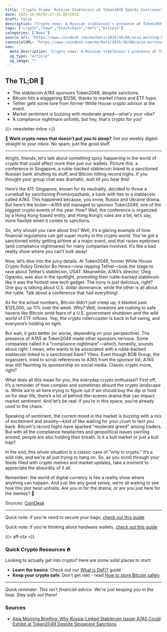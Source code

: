 ```yaml
---
title: "Crypto Drama: Russian Stablecoin at Token2049 Sparks Controversy"
date: 2025-10-06T07:27:15.887293Z
draft: false
description: "Crypto news: A Russian stablecoin's presence at Token2049 raises eyebrows amid sanctions. What's the buzz around Bitcoin and DeFi?"
tags: ["crypto","news","blockchain","defi","bitcoin"]
categories: ["News"]
source_url: "https://www.coindesk.com/markets/2025/10/06/asia-morning-briefing-why-russia-linked-stablecoin-issuer-a7a5-could-exhibit-at-token2049-despite-singapore-sanctions"
canonicalURL: "https://www.coindesk.com/markets/2025/10/06/asia-morning-briefing-why-russia-linked-stablecoin-issuer-a7a5-could-exhibit-at-token2049-despite-singapore-sanctions"
seo:
  meta_description: "Crypto news: A Russian stablecoin's presence at Token2049 raises eyebrows amid sanctions. What's the buzz around Bitcoin and DeFi?"
  og_type: "article"
  og_image: ""
---
```


## The TL;DR 📝

- The stablecoin A7A5 sponsors Token2049, despite sanctions.
- Bitcoin hits a staggering $125K, thanks to market chaos and ETF hype.
- Tether gets some love from former White House crypto advisor at the event.
- Market sentiment is buzzing with moderate greed—what's your vibe?
- A compliance nightmare unfolds, but hey, that's crypto for you!

{{< newsletter-inline >}}

📧 **Want crypto news that doesn't put you to sleep?** Get our weekly digest straight to your inbox. No spam, just the good stuff.

---

Alright, friends, let’s talk about something spicy happening in the world of crypto that could affect more than just our wallets. Picture this: a conference in Singapore, a ruble-backed stablecoin linked to a sanctioned Russian bank strutting its stuff, and Bitcoin hitting record highs. If you thought your group chat was dramatic, wait till you hear this!

Here’s the 411: Singapore, known for its neutrality, decided to throw a curveball by sanctioning Promsvyazbank, a bank with ties to a stablecoin called A7A5. This happened because, you know, Russia and Ukraine drama. But here’s the kicker—A7A5 still managed to sponsor Token2049, one of the biggest crypto events of the year. How? Well, the conference is organized by a Hong Kong-based entity, and Hong Kong’s rules are a bit, let’s say, more flexible when it comes to sanctions.

So, why should you care about this? Well, it’s a glaring example of how financial regulations can get super murky in the crypto world. You’ve got a sanctioned entity getting airtime at a major event, and that raises eyebrows (and compliance nightmares) for many companies involved. It’s like a bad reality show where you can’t look away!

Now, let’s dive into the juicy details. At Token2049, former White House Crypto Policy Director Bo Hines—now repping Tether—took the stage to rave about Tether’s stablecoin, USAT. Meanwhile, A7A5’s director, Oleg Ogienko, was also in the spotlight, promoting their ruble-backed stablecoin like it was the hottest new tech gadget. The irony is just delicious, right? One guy is talking about U.S. dollar dominance, while the other is all about the ruble. Talk about a conference that had everything!

As for the actual numbers, Bitcoin didn’t just creep up; it blasted past $125,000, up 11% over the week. Why? Well, investors are rushing to safe havens like Bitcoin amid fears of a U.S. government shutdown and the wild world of ETF inflows. Yep, the crypto rollercoaster is back in full swing, and everyone’s holding on tight.

But wait, it gets better (or worse, depending on your perspective). The presence of A7A5 at Token2049 made other sponsors nervous. Some companies called it a "compliance nightmare"—which, honestly, sounds about right. I mean, who wants to be associated with a ruble-backed stablecoin linked to a sanctioned bank? Yikes. Even though BOB Group, the organizers, tried to scrub references to A7A5 from the sponsor list, A7A5 was still flaunting its sponsorship on social media. Classic crypto move, right?

What does all this mean for you, the everyday crypto enthusiast? First off, it’s a reminder of how complex and sometimes absurd the crypto landscape is. While we’re all here trying to figure out if we should buy the dip or hold on for dear life, there’s a lot of behind-the-scenes drama that can impact market sentiment. And let’s be real: if you’re in this space, you’re already used to the chaos.

Speaking of sentiment, the current mood in the market is buzzing with a mix of excitement and anxiety—kind of like waiting for your crush to text you back. Bitcoin's record highs have sparked "moderate greed" among traders. But with all the compliance headaches and geopolitical issues swirling around, people are also holding their breath. Is it a bull market or just a bull trap? 

In the end, this whole situation is a classic case of "only in crypto." It’s a wild ride, and we’re all just trying to hang on. So, as you scroll through your feeds filled with crypto memes and market updates, take a moment to appreciate the absurdity of it all. 

Remember: the world of digital currency is like a reality show where anything can happen. And just like any good series, we’re all waiting to see how this plot twist unfolds. Are you in for the drama, or are you just here for the memes? 🤔

Sources: [CoinDesk](https://www.coindesk.com/markets/2025/10/06/asia-morning-briefing-why-russia-linked-stablecoin-issuer-a7a5-could-exhibit-at-token2049-despite-singapore-sanctions)

---

Quick note: if you're need to secure your bags, [check out this guide](/pages/how-to-store-bitcoin-safely/)

Quick note: if you're thinking about hardware wallets, [check out this guide](/pages/best-hardware-wallets/)

{{< aff-cta >}}

### Quick Crypto Resources 🔥

Looking to actually get into crypto? Here are some solid places to start:
- **Learn the basics**: Check out our [What is DeFi?](/pages/what-is-defi/) guide
- **Keep your crypto safe**: Don't get rekt - read [How to store Bitcoin safely](/pages/how-to-store-bitcoin-safely/)


---

_Quick reminder: This isn't financial advice. We're just keeping you in the loop. Stay safe out there!_

### Sources
- [Asia Morning Briefing: Why Russia-Linked Stablecoin Issuer A7A5 Could Exhibit at Token2049 Despite Singapore Sanctions](https://www.coindesk.com/markets/2025/10/06/asia-morning-briefing-why-russia-linked-stablecoin-issuer-a7a5-could-exhibit-at-token2049-despite-singapore-sanctions)

